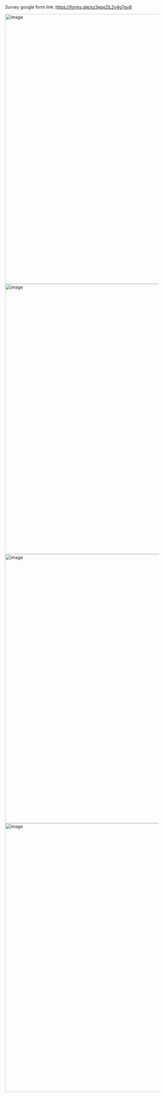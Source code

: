 Survey google form link: https://forms.gle/xz3epvZiL2y4g7gv8

<img width="882" alt="image" src="https://github.com/user-attachments/assets/23f05a61-2ce7-419e-8bd6-d27bab0d5603" />
<img width="883" alt="image" src="https://github.com/user-attachments/assets/21686e12-2ea4-4d28-b8a0-4519b0e9d273" />
<img width="879" alt="image" src="https://github.com/user-attachments/assets/19ee291f-b74e-4a37-a1a0-65b86ee004ea" />
<img width="878" alt="image" src="https://github.com/user-attachments/assets/8d646f95-0fd0-48d2-a7f4-c13df62fc2b8" />
